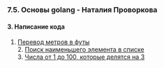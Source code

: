 ### 7.5. Основы golang - Наталия Проворкова
#### 3. Написание кода
1. [Перевод метров в футы](https://github.com/nprovorkova/devops-training/blob/master/07-terraform-05-golang/transform.go)
<br>2. [Поиск наименьшего элемента в списке](https://github.com/nprovorkova/devops-training/blob/master/07-terraform-05-golang/find-min.go)
<br>3. [Числа от 1 до 100, которые делятся на 3](https://github.com/nprovorkova/devops-training/blob/master/07-terraform-05-golang/divisible-by-3-numbers.go)
